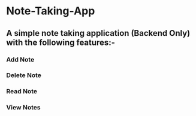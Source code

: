# Note-Taking-App

## A simple note taking application (Backend Only) with the following features:-

### Add Note
### Delete Note
### Read Note
### View Notes
